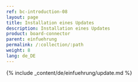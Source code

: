 ```yaml
---
ref: bc-introduction-08
layout: page
title: Installation eines Updates
description: Installation eines Updates
product: board-connector
parent: einfuehrung
permalink: /:collection/:path
weight: 8
lang: de_DE
---
```


{% include _content/de/einfuehrung/update.md %}